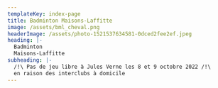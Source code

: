 ```yaml
---
templateKey: index-page
title: Badminton Maisons-Laffitte
image: /assets/bml_cheval.png
headerImage: /assets/photo-1521537634581-0dced2fee2ef.jpeg
heading: |-
  Badminton
  Maisons-Laffitte
subheading: |-
  /!\ Pas de jeu libre à Jules Verne les 8 et 9 octobre 2022 /!\
  en raison des interclubs à domicile
---
```

